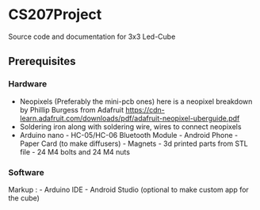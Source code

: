 # CS207Project
Source code and documentation for 3x3 Led-Cube

## Prerequisites

### Hardware
- Neopixels (Preferably the mini-pcb ones) here is a neopixel breakdown by Phillip Burgess from Adafruit https://cdn-learn.adafruit.com/downloads/pdf/adafruit-neopixel-uberguide.pdf
- Soldering iron along with soldering wire, wires to connect neopixels
- Arduino nano
          - HC-05/HC-06 Bluetooth Module
          - Android Phone
          - Paper Card (to make diffusers)
          - Magnets
          - 3d printed parts from STL file
          - 24 M4 bolts and 24 M4 nuts
  
### Software
 Markup : - Arduino IDE
          - Android Studio (optional to make custom app for the cube)
          
